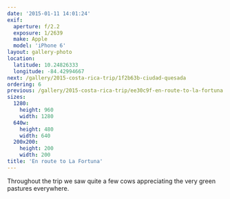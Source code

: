 ```yaml
---
date: '2015-01-11 14:01:24'
exif:
  aperture: f/2.2
  exposure: 1/2639
  make: Apple
  model: 'iPhone 6'
layout: gallery-photo
location:
  latitude: 10.24826333
  longitude: -84.42994667
next: /gallery/2015-costa-rica-trip/1f2b63b-ciudad-quesada
ordering: 6
previous: /gallery/2015-costa-rica-trip/ee30c9f-en-route-to-la-fortuna
sizes:
  1280:
    height: 960
    width: 1280
  640w:
    height: 480
    width: 640
  200x200:
    height: 200
    width: 200
title: 'En route to La Fortuna'
---
```


Throughout the trip we saw quite a few cows appreciating the very green pastures everywhere.
